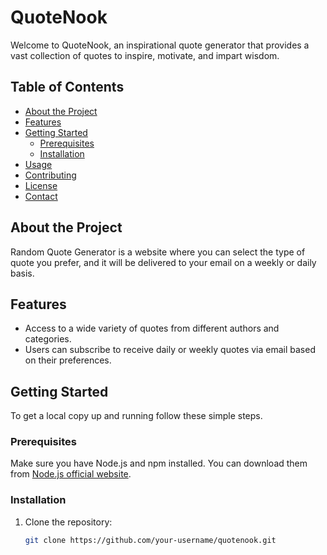 # QuoteNook

Welcome to QuoteNook, an inspirational quote generator that provides a vast collection of quotes to inspire, motivate, and impart wisdom.

## Table of Contents

- [About the Project](#about-the-project)
- [Features](#features)
- [Getting Started](#getting-started)
  - [Prerequisites](#prerequisites)
  - [Installation](#installation)
- [Usage](#usage)
- [Contributing](#contributing)
- [License](#license)
- [Contact](#contact)

## About the Project

Random Quote Generator is a website where you can select the type of quote you prefer, and it will be delivered to your email on a weekly or daily basis.

## Features

- Access to a wide variety of quotes from different authors and categories.
- Users can subscribe to receive daily or weekly quotes via email based on their preferences.


## Getting Started

To get a local copy up and running follow these simple steps.

### Prerequisites

Make sure you have Node.js and npm installed. You can download them from [Node.js official website](https://nodejs.org/).

### Installation

1. Clone the repository:
   ```sh
   git clone https://github.com/your-username/quotenook.git
